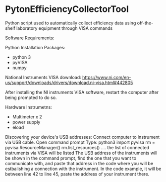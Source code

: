 # PytonEfficiencyCollectorTool
Python script used to automatically collect efficiency data using off-the-shelf laboratory equipment through VISA commands

Software Requirements: 

Python Installation Packages: 
- python 3
- pyVISA
- numpy

National Instruments VISA download: 
https://www.ni.com/en-us/support/downloads/drivers/download.ni-visa.html#442805

After installing the NI instruments VISA software, restart the computer after being prompted to do so.

Hardware Instrumetns:
- Multimeter x 2
- power supply
- eload

Discovering your device's USB addresses: 
Connect computer to instrument via USB cable. 
Open command prompt
Type: 
python3
import pyvisa
rm = pyvisa.ResourceManager()
rm.list_resources()
.... the list of connected instruments via VISA will be listed
The USB address of the instruments will be shown in the command prompt, find the one that you want to communicate with, and paste that address in the code where you will be estbalishing a connection with the instrument.  In the code example, it will be between line 42 to line 45, paste the address of your instrument there. 



